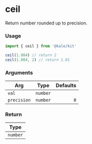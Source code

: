 # ceil

Return number rounded up to precision.

### Usage

```ts
import { ceil } from '@kale/kit'

ceil(1.004) // return 2
ceil(1.004, 2) // return 1.01
```

### Arguments

| Arg         |   Type   | Defaults |
| ----------- | :------: | -------: |
| `val`       | `number` |          |
| `precision` | `number` |      `0` |

### Return

|   Type   |
| :------: |
| `number` |
